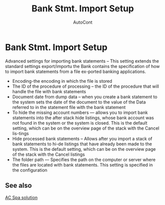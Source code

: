 ﻿---
    title: "Bank Stmt. Import Setup"
    author: AutoCont
    ms.date: 04/30/2018
    ms.topic: article
    ms.prod: dynamics-nav-2017
    ms.contentlocale: en
    ms.lasthandoff: 04/30/2018
---

# Bank Stmt. Import Setup 

Advanced settings for importing bank statements – This setting extends the standard settings export/importu the Bank contains the specification of how to import bank statements from a file ex-ported banking applications. 

-	Encoding-the encoding in which the file is stored
-	The ID of the procedure of processing – the ID of the procedure that will handle the file with bank statements
-	Document date from dump data – when you create a bank statement to the system sets the date of the document to the value of the Data referred to in the statement file with the bank statement
-	To hide the missing account numbers — allows you to import bank statements into the after stack hide listings, whose bank account was not found in the system or the system is closed. This is the default setting, which can be on the overview page of the stack with the Cancel lis-tings
-	Hide processed bank statements – Allows after you import a stack of bank statements to hi-de listings that have already been made to the system. This is the default setting, which can be on the overview page of the stack with the Cancel listings
-	The folder path — Specifies the path on the computer or server where the files are located with bank statements. This setting is specified in the configuration 



## <a name="see-also"></a>See also
[AC Spa solution](ac-spa-solution.md)